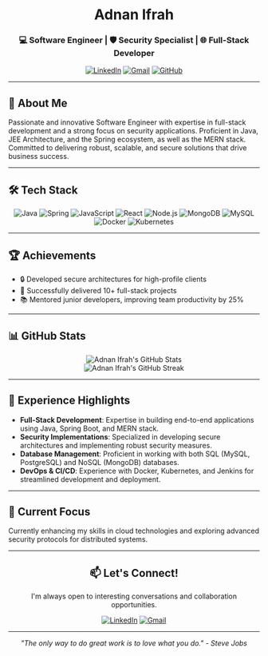 <div align="center">
  
# Adnan Ifrah

### 💻 Software Engineer | 🛡️ Security Specialist | 🌐 Full-Stack Developer

[![LinkedIn](https://img.shields.io/badge/-LinkedIn-0077B5?style=for-the-badge&logo=linkedin&logoColor=white)](https://www.linkedin.com/in/adnan-ifrah-a5286a270/)
[![Gmail](https://img.shields.io/badge/-Gmail-D14836?style=for-the-badge&logo=gmail&logoColor=white)](mailto:ifrahadnan61@gmail.com)
[![GitHub](https://img.shields.io/badge/-GitHub-181717?style=for-the-badge&logo=github&logoColor=white)](https://github.com/ifrah-adnan)

</div>

---

## 🚀 About Me

Passionate and innovative Software Engineer with expertise in full-stack development and a strong focus on security applications. Proficient in Java, JEE Architecture, and the Spring ecosystem, as well as the MERN stack. Committed to delivering robust, scalable, and secure solutions that drive business success.

---

## 🛠️ Tech Stack

<div align="center">

![Java](https://img.shields.io/badge/-Java-007396?style=for-the-badge&logo=java&logoColor=white)
![Spring](https://img.shields.io/badge/-Spring-6DB33F?style=for-the-badge&logo=spring&logoColor=white)
![JavaScript](https://img.shields.io/badge/-JavaScript-F7DF1E?style=for-the-badge&logo=javascript&logoColor=black)
![React](https://img.shields.io/badge/-React-61DAFB?style=for-the-badge&logo=react&logoColor=black)
![Node.js](https://img.shields.io/badge/-Node.js-339933?style=for-the-badge&logo=node.js&logoColor=white)
![MongoDB](https://img.shields.io/badge/-MongoDB-47A248?style=for-the-badge&logo=mongodb&logoColor=white)
![MySQL](https://img.shields.io/badge/-MySQL-4479A1?style=for-the-badge&logo=mysql&logoColor=white)
![Docker](https://img.shields.io/badge/-Docker-2496ED?style=for-the-badge&logo=docker&logoColor=white)
![Kubernetes](https://img.shields.io/badge/-Kubernetes-326CE5?style=for-the-badge&logo=kubernetes&logoColor=white)

</div>

---

## 🏆 Achievements

- 🔒 Developed secure architectures for high-profile clients
- 🚀 Successfully delivered 10+ full-stack projects
- 📚 Mentored junior developers, improving team productivity by 25%

---

## 📊 GitHub Stats

<div align="center">
  <img src="https://github-readme-stats.vercel.app/api?username=ifrah-adnan&show_icons=true&count_private=true&hide=prs&theme=radical" alt="Adnan Ifrah's GitHub Stats" />
</div>

<div align="center">
  <img src="https://github-readme-streak-stats.herokuapp.com/?user=ifrah-adnan&theme=radical" alt="Adnan Ifrah's GitHub Streak" />
</div>

---

## 💼 Experience Highlights

- **Full-Stack Development**: Expertise in building end-to-end applications using Java, Spring Boot, and MERN stack.
- **Security Implementations**: Specialized in developing secure architectures and implementing robust security measures.
- **Database Management**: Proficient in working with both SQL (MySQL, PostgreSQL) and NoSQL (MongoDB) databases.
- **DevOps & CI/CD**: Experience with Docker, Kubernetes, and Jenkins for streamlined development and deployment.

---

## 🌱 Current Focus

Currently enhancing my skills in cloud technologies and exploring advanced security protocols for distributed systems.

---

<div align="center">

## 📫 Let's Connect!

I'm always open to interesting conversations and collaboration opportunities.

[![LinkedIn](https://img.shields.io/badge/-LinkedIn-0077B5?style=for-the-badge&logo=linkedin&logoColor=white)](https://www.linkedin.com/in/adnan-ifrah-a5286a270/)
[![Gmail](https://img.shields.io/badge/-Gmail-D14836?style=for-the-badge&logo=gmail&logoColor=white)](mailto:ifrahadnan61@gmail.com)

</div>

---

<div align="center">
  
*"The only way to do great work is to love what you do." - Steve Jobs*

</div>
